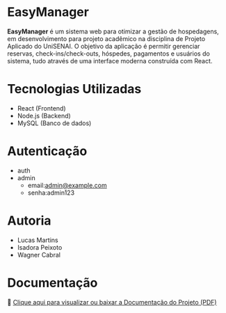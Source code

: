 # EasyManager

**EasyManager** é um sistema web para otimizar a gestão de hospedagens, em desenvolvimento para projeto acadêmico na disciplina de Projeto Aplicado do UniSENAI.
O objetivo da aplicação é permitir gerenciar reservas, check-ins/check-outs, hóspedes, pagamentos e usuários do sistema, tudo através de uma interface moderna construída com React.

# Tecnologias Utilizadas
- React (Frontend)
- Node.js (Backend)
- MySQL (Banco de dados)

# Autenticação
- auth
- admin
    - email:admin@example.com
    - senha:admin123

# Autoria
- Lucas Martins
- Isadora Peixoto
- Wagner Cabral

# Documentação
📄 [Clique aqui para visualizar ou baixar a Documentação do Projeto (PDF)](https://github.com/lucas-martins-308/easymanager/raw/f3f8f230c9f105986c2e07b0ca6f73a1821cb13e/Projeto%20Aplicado%20III%20-%20Documenta%C3%A7%C3%A3o%20EasyManager.pdf)
